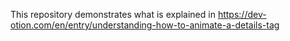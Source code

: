 This repository demonstrates what is explained in https://dev-otion.com/en/entry/understanding-how-to-animate-a-details-tag
